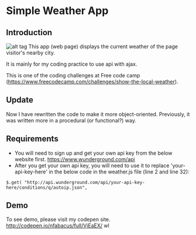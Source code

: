 # Simple Weather App

## Introduction
![alt tag](http://res.cloudinary.com/abacus/image/upload/v1470829565/weatherapp-photo_ej5ktj.png)
This app (web page) displays the current weather of the page visitor's nearby city.

It is mainly for my coding practice to use api with ajax.

This is one of the coding challenges at Free code camp (https://www.freecodecamp.com/challenges/show-the-local-weather).

## Update
Now I have rewritten the code to make it more object-oriented.
Previously, it was written more in a procedural (or functional?) way.

## Requirements
- You will need to sign up and get your own api key from the below website first.
https://www.wunderground.com/api
- After you get your own api key, you will need to use it to replace 'your-api-key-here' in the below code in the weather.js file (line 2 and line 32):
```
$.get( "http://api.wunderground.com/api/your-api-key-here/conditions/q/autoip.json",
```

## Demo
To see demo, please visit my codepen site.
http://codepen.io/nfabacus/full/VjEaEX/
wl
